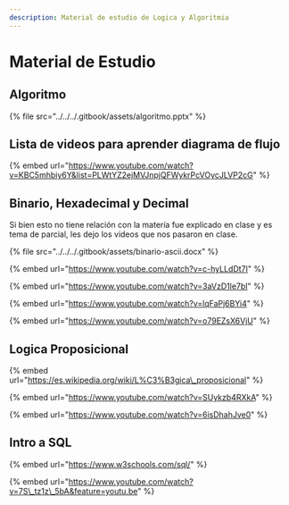 ```yaml
---
description: Material de estudio de Logica y Algoritmia
---
```


# Material de Estudio

## Algoritmo

{% file src="../../../.gitbook/assets/algoritmo.pptx" %}

## Lista de videos para aprender diagrama de flujo

{% embed url="https://www.youtube.com/watch?v=KBC5mhbiy6Y&list=PLWtYZ2ejMVJnpjQFWykrPcVOycJLVP2cG" %}

## Binario, Hexadecimal y Decimal

Si bien esto no tiene relación con la matería fue explicado en clase y es tema de parcial, les dejo los videos que nos pasaron en clase.

{% file src="../../../.gitbook/assets/binario-ascii.docx" %}

{% embed url="https://www.youtube.com/watch?v=c-hyLLdDt7I" %}

{% embed url="https://www.youtube.com/watch?v=3aVzD1le7bI" %}

{% embed url="https://www.youtube.com/watch?v=lqFaPj6BYi4" %}

{% embed url="https://www.youtube.com/watch?v=o79EZsX6VjU" %}

## Logica Proposicional

{% embed url="https://es.wikipedia.org/wiki/L%C3%B3gica\_proposicional" %}

{% embed url="https://www.youtube.com/watch?v=SUykzb4RXkA" %}

{% embed url="https://www.youtube.com/watch?v=6isDhahJve0" %}

## Intro a SQL

{% embed url="https://www.w3schools.com/sql/" %}

{% embed url="https://www.youtube.com/watch?v=7S\_tz1z\_5bA&feature=youtu.be" %}





